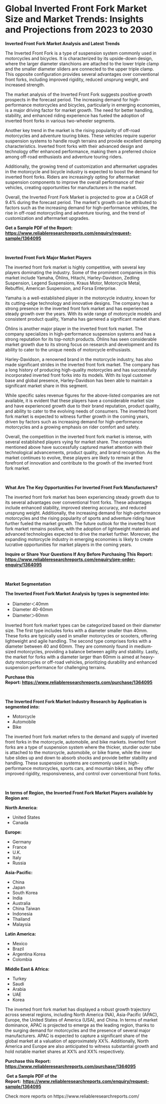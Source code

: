 <p><h1>Global Inverted Front Fork Market Size and Market Trends: Insights and Projections from 2023 to 2030</h1></p><p><strong>Inverted Front Fork Market Analysis and Latest Trends</strong></p>
<p><p>The Inverted Front Fork is a type of suspension system commonly used in motorcycles and bicycles. It is characterized by its upside-down design, where the larger diameter stanchions are attached to the lower triple clamp and the smaller diameter sliders are connected to the upper triple clamp. This opposite configuration provides several advantages over conventional front forks, including improved rigidity, reduced unsprung weight, and increased strength.</p><p>The market analysis of the Inverted Front Fork suggests positive growth prospects in the forecast period. The increasing demand for high-performance motorcycles and bicycles, particularly in emerging economies, is a major driving factor for market growth. The need for better handling, stability, and enhanced riding experience has fueled the adoption of inverted front forks in various two-wheeler segments.</p><p>Another key trend in the market is the rising popularity of off-road motorcycles and adventure touring bikes. These vehicles require superior suspension systems to handle rough terrains and provide excellent damping characteristics. Inverted front forks with their advanced design and technology offer enhanced performance, making them a preferred choice among off-road enthusiasts and adventure touring riders.</p><p>Additionally, the growing trend of customization and aftermarket upgrades in the motorcycle and bicycle industry is expected to boost the demand for inverted front forks. Riders are increasingly opting for aftermarket suspension components to improve the overall performance of their vehicles, creating opportunities for manufacturers in the market.</p><p>Overall, the Inverted Front Fork Market is projected to grow at a CAGR of 9.4% during the forecast period. The market's growth can be attributed to factors such as the increasing demand for high-performance vehicles, the rise in off-road motorcycling and adventure touring, and the trend of customization and aftermarket upgrades.</p></p>
<p><strong>Get a Sample PDF of the Report:&nbsp; <a href="https://www.reliableresearchreports.com/enquiry/request-sample/1364095">https://www.reliableresearchreports.com/enquiry/request-sample/1364095</a></strong></p>
<p>&nbsp;</p>
<p><strong>Inverted Front Fork Major Market Players</strong></p>
<p><p>The inverted front fork market is highly competitive, with several key players dominating the industry. Some of the prominent companies in this market include Yamaha, Öhlins, Hitachi, Harley-Davidson, Zedling Suspension, Legend Suspensions, Kraus Motor, Motorcycle Metal, Rebuffini, American Suspension, and Forsa Enterprise.</p><p>Yamaha is a well-established player in the motorcycle industry, known for its cutting-edge technology and innovative designs. The company has a strong presence in the inverted front fork market and has experienced steady growth over the years. With its wide range of motorcycle models and consistent product quality, Yamaha has garnered a significant market share.</p><p>Öhlins is another major player in the inverted front fork market. The company specializes in high-performance suspension systems and has a strong reputation for its top-notch products. Öhlins has seen considerable market growth due to its strong focus on research and development and its ability to cater to the unique needs of motorcycle enthusiasts.</p><p>Harley-Davidson, a renowned brand in the motorcycle industry, has also made significant strides in the inverted front fork market. The company has a long history of producing high-quality motorcycles and has successfully incorporated inverted front forks into its models. With its loyal customer base and global presence, Harley-Davidson has been able to maintain a significant market share in this segment.</p><p>While specific sales revenue figures for the above-listed companies are not available, it is evident that these players have a considerable market size and have experienced growth due to their brand reputation, product quality, and ability to cater to the evolving needs of consumers. The inverted front fork market is expected to witness further growth in the coming years, driven by factors such as increasing demand for high-performance motorcycles and a growing emphasis on rider comfort and safety.</p><p>Overall, the competition in the inverted front fork market is intense, with several established players vying for market share. The companies mentioned above have successfully captured market attention with their technological advancements, product quality, and brand recognition. As the market continues to evolve, these players are likely to remain at the forefront of innovation and contribute to the growth of the inverted front fork market.</p></p>
<p>&nbsp;</p>
<p><strong>What Are The Key Opportunities For Inverted Front Fork Manufacturers?</strong></p>
<p><p>The inverted front fork market has been experiencing steady growth due to its several advantages over conventional front forks. These advantages include enhanced stability, improved steering accuracy, and reduced unsprung weight. Additionally, the increasing demand for high-performance motorcycles and the rising popularity of sports and adventure riding have further fueled the market growth. The future outlook for the inverted front fork market remains positive, with the adoption of lightweight materials and advanced technologies expected to drive the market further. Moreover, the expanding motorcycle industry in emerging economies is likely to create lucrative opportunities for market players in the coming years.</p></p>
<p><strong>Inquire or Share Your Questions If Any Before Purchasing This Report: <a href="https://www.reliableresearchreports.com/enquiry/pre-order-enquiry/1364095">https://www.reliableresearchreports.com/enquiry/pre-order-enquiry/1364095</a></strong></p>
<p>&nbsp;</p>
<p><strong>Market Segmentation</strong></p>
<p><strong>The Inverted Front Fork Market Analysis by types is segmented into:</strong></p>
<p><ul><li>Diameter＜40mm</li><li>Diameter 40-60mm</li><li>Diameter＞60mm</li></ul></p>
<p><p>Inverted front fork market types can be categorized based on their diameter size. The first type includes forks with a diameter smaller than 40mm. These forks are typically used in smaller motorcycles or scooters, offering lightweight and agile handling. The second type comprises forks with a diameter between 40 and 60mm. They are commonly found in medium-sized motorcycles, providing a balance between agility and stability. Lastly, the market for forks with a diameter larger than 60mm is aimed at heavy-duty motorcycles or off-road vehicles, prioritizing durability and enhanced suspension performance for challenging terrains.</p></p>
<p><strong>Purchase this Report:&nbsp;<a href="https://www.reliableresearchreports.com/purchase/1364095">https://www.reliableresearchreports.com/purchase/1364095</a></strong></p>
<p>&nbsp;</p>
<p><strong>The Inverted Front Fork Market Industry Research by Application is segmented into:</strong></p>
<p><ul><li>Motorcycle</li><li>Automobile</li><li>Bike</li></ul></p>
<p><p>The inverted front fork market refers to the demand and supply of inverted front forks in the motorcycle, automobile, and bike markets. Inverted front forks are a type of suspension system where the thicker, sturdier outer tube is attached to the motorcycle, automobile, or bike frame, while the inner tube slides up and down to absorb shocks and provide better stability and handling. These suspension systems are commonly used in high-performance motorcycles, sports cars, and mountain bikes, as they offer improved rigidity, responsiveness, and control over conventional front forks.</p></p>
<p>&nbsp;</p>
<p><strong>In terms of Region, the Inverted Front Fork Market Players available by Region are:</strong></p>
<p>
    <p> <strong> North America: </strong>
        <ul>
            <li>United States</li>
            <li>Canada</li>
        </ul>
        </p> 
    <p> <strong> Europe: </strong>
        <ul>
            <li>Germany</li>
            <li>France</li>
            <li>U.K.</li>
            <li>Italy</li>
            <li>Russia</li>
        </ul>
        </p> 
    <p> <strong> Asia-Pacific: </strong>
        <ul>
            <li>China</li>
            <li>Japan</li>
            <li>South Korea</li>
            <li>India</li>
            <li>Australia</li>
            <li>China Taiwan</li>
            <li>Indonesia</li>
            <li>Thailand</li>
            <li>Malaysia</li>
        </ul>
        </p> 
    <p> <strong> Latin America: </strong>
        <ul>
            <li>Mexico</li>
            <li>Brazil</li>
            <li>Argentina Korea</li>
            <li>Colombia</li>
        </ul>
        </p> 
    <p> <strong> Middle East & Africa: </strong>
        <ul>
            <li>Turkey</li>
            <li>Saudi</li>
            <li>Arabia</li>
            <li>UAE</li>
            <li>Korea</li>
        </ul>
    </p>
    </p>
<p><p>The inverted front fork market has displayed a robust growth trajectory across several regions, including North America (NA), Asia-Pacific (APAC), Europe, the United States of America (USA), and China. In terms of market dominance, APAC is projected to emerge as the leading region, thanks to the surging demand for motorcycles and the presence of several major manufacturers. APAC is expected to capture a significant share of the global market at a valuation of approximately XX%. Additionally, North America and Europe are also anticipated to witness substantial growth and hold notable market shares at XX% and XX% respectively.</p></p>
<p><strong>Purchase this Report: <a href="https://www.reliableresearchreports.com/purchase/1364095">https://www.reliableresearchreports.com/purchase/1364095</a></strong></p>
<p>&nbsp;<strong>Get a Sample PDF of the Report:&nbsp;&nbsp;<a href="https://www.reliableresearchreports.com/enquiry/request-sample/1364095">https://www.reliableresearchreports.com/enquiry/request-sample/1364095</a></strong></p>
<p><strong></strong></p>
<p>Check more reports on https://www.reliableresearchreports.com/</p>